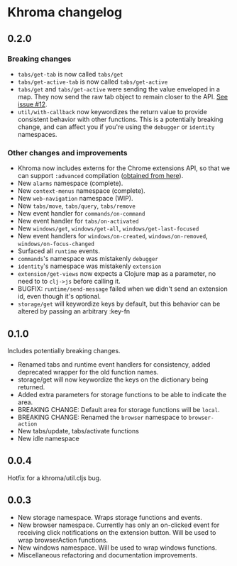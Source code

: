 # Khroma changelog

## 0.2.0

### Breaking changes

- `tabs/get-tab` is now called `tabs/get`
- `tabs/get-active-tab` is now called `tabs/get-active`
- `tabs/get` and `tabs/get-active` were sending the value enveloped in a map. They now send the raw tab object to remain closer to the API. [See issue #12](https://github.com/suprematic/khroma/issues/12).
- `util/with-callback` now keywordizes the return value to provide consistent behavior with other functions. This is a potentially breaking change, and can affect you if you're using the `debugger` or `identity` namespaces.


### Other changes and improvements

- Khroma now includes externs for the Chrome extensions API, so that we can support `:advanced` compilation ([obtained from here](http://closureplease.com/externs/)).
- New `alarms` namespace (complete).
- New `context-menus` namespace (complete).
- New `web-navigation` namespace (WIP).
- New `tabs/move`, `tabs/query`, `tabs/remove`
- New event handler for `commands/on-command`
- New event handler for `tabs/on-activated`
- New `windows/get`, `windows/get-all`, `windows/get-last-focused`
- New event handlers for `windows/on-created`, `windows/on-removed`, `windows/on-focus-changed`
- Surfaced all `runtime` events.
- `commands`'s  namespace was mistakenly `debugger`
- `identity`'s namespace was mistakenly `extension`
- `extension/get-views` now expects a Clojure map as a parameter, no need to to `clj->js` before calling it.
- BUGFIX: `runtime/send-message` failed when we didn't send an extension id, even though it's optional.
- `storage/get` will keywordize keys by default, but this behavior can be altered by passing an arbitrary :key-fn


## 0.1.0

Includes potentially breaking changes.

- Renamed tabs and runtime event handlers for consistency, added deprecated wrapper for the old function names.  
- storage/get will now keywordize the keys on the dictionary being returned.
- Added extra parameters for storage functions to be able to indicate the area.
- BREAKING CHANGE: Default area for storage functions will be `local`.
- BREAKING CHANGE: Renamed the `browser` namespace to `browser-action`
- New tabs/update, tabs/activate functions
- New idle namespace


## 0.0.4

Hotfix for a khroma/util.cljs bug.

## 0.0.3

- New storage namespace. Wraps storage functions and events.
- New browser namespace. Currently has only an on-clicked event for receiving click notifications on the extension button. Will be used to wrap browserAction functions.
- New windows namespace. Will be used to wrap windows functions.
- Miscellaneous refactoring and documentation improvements.